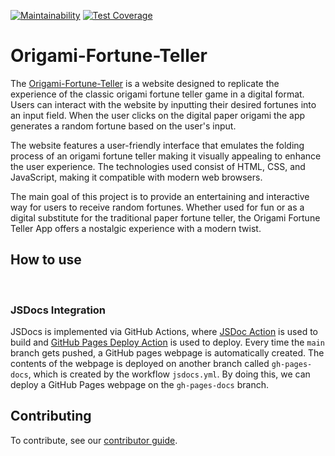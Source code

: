 [![Maintainability](https://api.codeclimate.com/v1/badges/87b8f7eb41b26501a38a/maintainability)](https://codeclimate.com/github/cse110-sp23-group1/Origami-Fortune-Teller/maintainability)
[![Test Coverage](https://api.codeclimate.com/v1/badges/87b8f7eb41b26501a38a/test_coverage)](https://codeclimate.com/github/cse110-sp23-group1/Origami-Fortune-Teller/test_coverage)
# Origami-Fortune-Teller

The [Origami-Fortune-Teller](https://cse110-sp23-group1.github.io/Origami-Fortune-Teller/) is a website designed to replicate the experience of the classic origami fortune teller game in a digital format. Users can interact with the website by inputting their desired fortunes into an input field. When the user clicks on the digital paper origami the app generates a random fortune based on the user's input. 

The website features a user-friendly interface that emulates the folding process of an origami fortune teller making it visually appealing to enhance the user experience. The technologies used consist of HTML, CSS, and JavaScript, making it compatible with modern web browsers. 

The main goal of this project is to provide an entertaining and interactive way for users to receive random fortunes. Whether used for fun or as a digital substitute for the traditional paper fortune teller, the Origami Fortune Teller App offers a nostalgic experience with a modern twist.

## How to use

<br>

### JSDocs Integration

JSDocs is implemented via GitHub Actions, where [JSDoc Action](https://github.com/andstor/jsdoc-action) is used to build and [GitHub Pages Deploy Action](https://github.com/JamesIves/github-pages-deploy-action) is used to deploy. Every time the `main` branch gets pushed, a GitHub pages webpage is automatically created. The contents of the webpage is deployed on another branch called `gh-pages-docs`, which is created by the workflow `jsdocs.yml`. By doing this, we can deploy a GitHub Pages webpage on the `gh-pages-docs` branch.


## Contributing

To contribute, see our [contributor guide](CONTRIBUTING.md).
